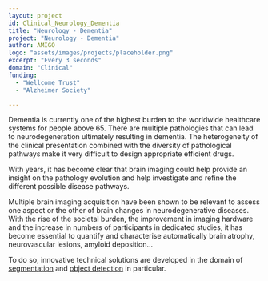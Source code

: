 ```yaml
---
layout: project
id: Clinical_Neurology_Dementia
title: "Neurology - Dementia"
project: "Neurology - Dementia"
author: AMIGO
logo: "assets/images/projects/placeholder.png"
excerpt: "Every 3 seconds"
domain: "Clinical"
funding:
  - "Wellcome Trust"
  - "Alzheimer Society"

---
```


Dementia is currently one of the highest burden to the worldwide healthcare systems for people above 65. There are multiple pathologies that can lead to neurodegeneration ultimately resulting in dementia. The heterogeneity of the clinical presentation combined with the diversity of pathological pathways make it very difficult to design appropriate efficient drugs.

With years, it has become clear that brain imaging could help provide an insight on the pathology evolution and help investigate and refine the different possible disease pathways.

Multiple brain imaging acquisition have been shown to be relevant to assess one aspect or the other of brain changes in neurodegenerative diseases. With the rise of the societal burden, the improvement in imaging hardware and the increase in numbers of participants in dedicated studies, it has become essential to quantify and characterise automatically brain atrophy, neurovascular lesions, amyloid deposition...  

To do so, innovative technical solutions are developed in the domain of [segmentation](/projects/Technical_Image_Segmentation) and [object detection](/projects/Technical_Object_Detection) in particular.
